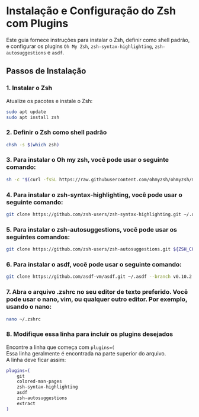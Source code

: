 # Instalação e Configuração do Zsh com Plugins

Este guia fornece instruções para instalar o Zsh, definir como shell padrão, e configurar os plugins `Oh My Zsh`, `zsh-syntax-highlighting`, `zsh-autosuggestions` e `asdf`.

## Passos de Instalação

### 1. Instalar o Zsh

Atualize os pacotes e instale o Zsh:

```bash
sudo apt update
sudo apt install zsh
```

### 2. Definir o Zsh como shell padrão

```bash
chsh -s $(which zsh)
```

### 3. Para instalar o Oh my zsh, você pode usar o seguinte comando:

```bash
sh -c "$(curl -fsSL https://raw.githubusercontent.com/ohmyzsh/ohmyzsh/master/tools/install.sh)"
```

### 4. Para instalar o zsh-syntax-highlighting, você pode usar o seguinte comando:

```bash
git clone https://github.com/zsh-users/zsh-syntax-highlighting.git ~/.oh-my-zsh/custom/plugins/zsh-syntax-highlighting
```

### 5. Para instalar o zsh-autosuggestions, você pode usar os seguintes comandos:

```bash
git clone https://github.com/zsh-users/zsh-autosuggestions.git ${ZSH_CUSTOM:-~/.oh-my-zsh/custom}/plugins/zsh-autosuggestions
```

### 6. Para instalar o asdf, você pode usar o seguinte comando:

```bash
git clone https://github.com/asdf-vm/asdf.git ~/.asdf --branch v0.10.2
```

### 7. Abra o arquivo .zshrc no seu editor de texto preferido. Você pode usar o nano, vim, ou qualquer outro editor. Por exemplo, usando o nano:

```bash
nano ~/.zshrc
```

### 8. Modifique essa linha para incluir os plugins desejados 
Encontre a linha que começa com `plugins=(` <br>
Essa linha geralmente é encontrada na parte superior do arquivo. <br>
A linha deve ficar assim:

```bash
plugins=(
	git 
	colored-man-pages 
	zsh-syntax-highlighting
	asdf
	zsh-autosuggestions
	extract
)
```